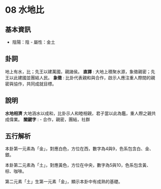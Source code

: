 # 08 水地比

## 基本資訊
- 陰陽：陰 - 屬性：金土 
## 卦詞
地上有水，比；先王以建萬國，親諸侯。
 **直譯** : 大地上積聚水源，象徵親密；先王以此建國並團結人民。
 **象徵** : 比卦代表親和與合作，啟示人應注重人際間的親密與協作，共同成就目標。
## 說明
**水地相濟** 大地涵水以成和，比卦示人和睦相親，君子當以此為鑑，重人際之親共成偉業。
**關鍵字** : - 合作，親密，團結，社群
## 五行解析
本卦第一元素為「金」，對應白色，方位在西，數字為4與9，色系包含白、金、銀。

本卦第二元素為「土」，對應黃色，方位在中央，數字為5與10，色系包含黃、棕、咖啡。

第二元素「土」生第一元素「金」，顯示本卦中有成熟的基礎。


